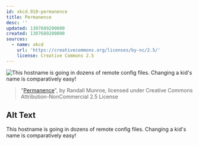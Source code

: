 ```yaml
---
id: xkcd.910-permanence
title: Permanence
desc: ''
updated: 1307689200000
created: 1307689200000
sources:
  - name: xkcd
    url: 'https://creativecommons.org/licenses/by-nc/2.5/'
    license: Creative Commons 2.5
---
```

![This hostname is going in dozens of remote config files. Changing a kid's name is comparatively easy!](https://imgs.xkcd.com/comics/permanence.png)
> "[Permanence](https://xkcd.com/910/)", by Randall Munroe, licensed under Creative Commons Attribution-NonCommercial 2.5 License

## Alt Text
This hostname is going in dozens of remote config files. Changing a kid's name is comparatively easy!
